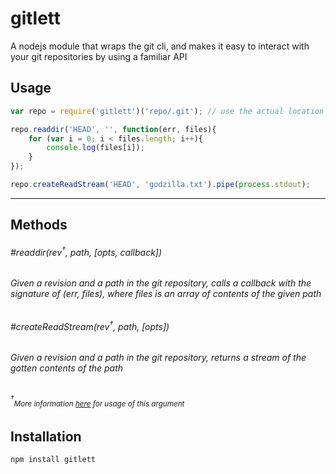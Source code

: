 # gitlett
A nodejs module that wraps the git cli, and makes it easy to interact with your git repositories by using a familiar API

## Usage
```javascript
var repo = require('gitlett')('repo/.git'); // use the actual location of the repository, gitlett makes no inferences about the location of the repo

repo.readdir('HEAD', '', function(err, files){
	for (var i = 0; i < files.length; i++){
		console.log(files[i]);
	}
});

repo.createReadStream('HEAD', 'godzilla.txt').pipe(process.stdout);
```
<hr>

## Methods

###### #readdir(rev<sup>†</sup>, path, [opts, callback])
###### Given a revision and a path in the git repository, calls a callback with the signature of (err, files), where files is an array of contents of the given path

###### #createReadStream(rev<sup>†</sup>, path, [opts])
###### Given a revision and a path in the git repository, returns a stream of the gotten contents of the path

###### <sup>†</sup><sub>More information <a href="https://www.kernel.org/pub/software/scm/git/docs/gitrevisions.html">here</a> for usage of this argument</sub>
## Installation
`npm install gitlett`